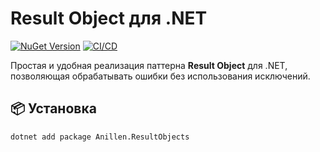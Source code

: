 # Result Object для .NET

[![NuGet Version](https://img.shields.io/nuget/v/Anillen.ResultObjects?style=flat-square)](https://www.nuget.org/packages/Anillen.ResultObjects)
[![CI/CD](https://github.com/anillen/Anillen.ResultObjects/actions/workflows/deploy.yml/badge.svg)](https://github.com/anillen/Anillen.ResultObjects/actions)

Простая и удобная реализация паттерна **Result Object** для .NET, позволяющая обрабатывать ошибки без использования исключений.

## 📦 Установка

```bash
dotnet add package Anillen.ResultObjects
